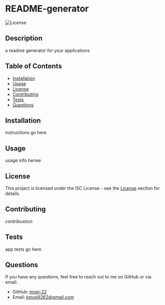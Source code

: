# README-generator

![License](https://img.shields.io/badge/license-ISC-green.svg)

## Description

a readme generator for your applications

## Table of Contents
- [Installation](#installation)
- [Usage](#usage)
- [License](#license)
- [Contributing](#contributing)
- [Tests](#tests)
- [Questions](#questions)

## Installation

instructions go here

## Usage

usage info herwe

## License

This project is licensed under the ISC License - see the [License](#license) section for details.

## Contributing

contribustion

## Tests

app tests go here

## Questions

If you have any questions, feel free to reach out to me on GitHub or via email:

- GitHub: [moej-22](https://github.com/moej-22)
- Email: kmoe9262@gmail.com

